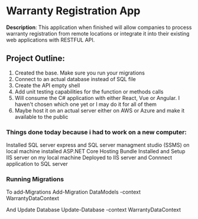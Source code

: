# Warranty Registration App

**Description**: 
This application when finished will allow companies to process warranty registration from remote locations or integrate it into their existing web applications with RESTFUL API.

## Project Outline:
1. Created the base. Make sure you run your migrations
2. Connect to an actual database instead of SQL file
3. Create the API empty shell
4. Add unit testing capabilities for the function or methods calls
5. Will consume the C# application with either React, Vue or Angular. I haven't chosen which one yet or I may do it for all of them
7. Maybe host it on an actual server either on AWS or Azure and make it available to the public

### Things done today because i had to work on a new computer:
Installed SQL server express and SQL server managment studio (SSMS) on local machine
installed ASP.NET Core Hosting Bundle
Installed and Setup IIS server on my local machine
Deployed to IIS server and Connnect application to SQL server


### Running Migrations
To add-Migrations
Add-Migration DataModels -context WarrantyDataContext

And Update Database
Update-Database -context WarrantyDataContext